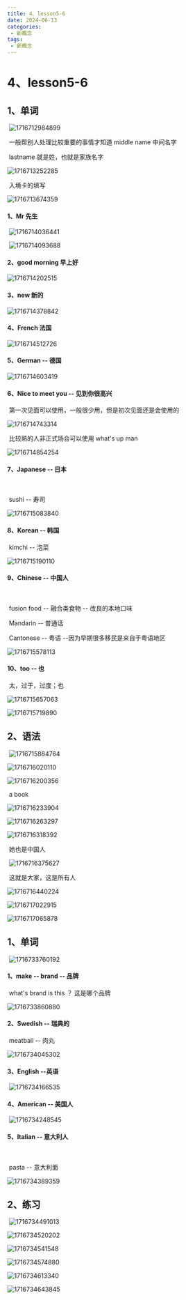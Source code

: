 ```yaml
---
title: 4、lesson5-6
date: 2024-06-13
categories: 
 - 新概念
tags: 
 - 新概念
---
```


# 4、lesson5-6



## 1、单词

​	![1716712984899](../../.vuepress/public/images/1716712984899.png)





​			一般帮别人处理比较重要的事情才知道 middle name 中间名字

​		lastname 就是姓，也就是家族名字

![1716713252285](../../.vuepress/public/images/1716713252285.png)



​			入境卡的填写

![1716713674359](../../.vuepress/public/images/1716713674359.png)



#### 	1、Mr 先生

​	![1716714036441](../../.vuepress/public/images/1716714036441.png)



​	![1716714093688](../../.vuepress/public/images/1716714093688.png)





#### 	2、good morning 早上好

![1716714202515](../../.vuepress/public/images/1716714202515.png)





#### 	3、new 新的

![1716714378842](../../.vuepress/public/images/1716714378842.png)





#### 	4、French 法国

![1716714512726](../../.vuepress/public/images/1716714512726.png)





#### 5、German -- 德国

![1716714603419](../../.vuepress/public/images/1716714603419.png)





#### 6、Nice to meet you -- 见到你很高兴

​		第一次见面可以使用，一般很少用，但是初次见面还是会使用的

![1716714743314](../../.vuepress/public/images/1716714743314.png)



​		比较熟的人非正式场合可以使用 what's up man

![1716714854254](../../.vuepress/public/images/1716714854254.png)





#### 	7、Japanese -- 日本

​	

​		sushi -- 寿司

![1716715083840](../../.vuepress/public/images/1716715083840.png)



#### 8、Korean -- 韩国

​		kimchi -- 泡菜

![1716715190110](../../.vuepress/public/images/1716715190110.png)



#### 	9、Chinese -- 中国人

​	

​		fusion food -- 融合类食物 -- 改良的本地口味



​		Mandarin -- 普通话 

​		Cantonese -- 粤语   --因为早期很多移民是来自于粤语地区

![1716715578113](../../.vuepress/public/images/1716715578113.png)





#### 	10、too -- 也

​			太，过于，过度；也

![1716715657063](../../.vuepress/public/images/1716715657063.png)





![1716715719890](../../.vuepress/public/images/1716715719890.png)







## 2、语法

​	![1716715884764](../../.vuepress/public/images/1716715884764.png)



![1716716020110](../../.vuepress/public/images/1716716020110.png)



![1716716200356](../../.vuepress/public/images/1716716200356.png)



​		a book

![1716716233904](../../.vuepress/public/images/1716716233904.png)



![1716716263297](../../.vuepress/public/images/1716716263297.png)



![1716716318392](../../.vuepress/public/images/1716716318392.png)





​		她也是中国人

​	![1716716375627](../../.vuepress/public/images/1716716375627.png)



​	这就是大家，这是所有人

![1716716440224](../../.vuepress/public/images/1716716440224.png)





![1716717022915](../../.vuepress/public/images/1716717022915.png)



![1716717065878](../../.vuepress/public/images/1716717065878.png)









## 1、单词

​	![1716733760192](../../.vuepress/public/images/1716733760192.png)





#### 	1、make -- brand -- 品牌



​		what's brand  is this ？ 这是哪个品牌

![1716733860880](../../.vuepress/public/images/1716733860880.png)





#### 	2、Swedish -- 瑞典的



​			meatball -- 肉丸

![1716734045302](../../.vuepress/public/images/1716734045302.png)





#### 	3、English --英语

​	![1716734166535](../../.vuepress/public/images/1716734166535.png)



#### 	4、American -- 美国人

​	![1716734248545](../../.vuepress/public/images/1716734248545.png)





#### 	5、Italian -- 意大利人

​	

​				pasta -- 意大利面

![1716734389359](../../.vuepress/public/images/1716734389359.png)





## 	2、练习

​		![1716734491013](../../.vuepress/public/images/1716734491013.png)





![1716734520202](../../.vuepress/public/images/1716734520202.png)



![1716734541548](../../.vuepress/public/images/1716734541548.png)



![1716734574880](../../.vuepress/public/images/1716734574880.png)



![1716734613340](../../.vuepress/public/images/1716734613340.png)



![1716734643845](../../.vuepress/public/images/1716734643845.png)











​		







